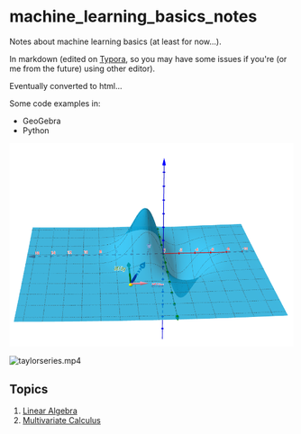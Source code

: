 # machine_learning_basics_notes

Notes about machine learning basics (at least for now...).

In markdown (edited on [Typora](https://typora.io/), so you may have some issues if you're (or me from the future) using other editor).

Eventually converted to html...



Some code examples in:

* GeoGebra
* Python

![image-20200229215309324](README.assets/image-20200229215309324.png)

![taylorseries.mp4](README.assets/taylorseries.mp4.gif)

## Topics

1. [Linear Algebra](./1_linear_algebra/linear-algebra.md.html)
2. [Multivariate Calculus](./2_multivariate_calculus/multivariate_calculus.md.html)

